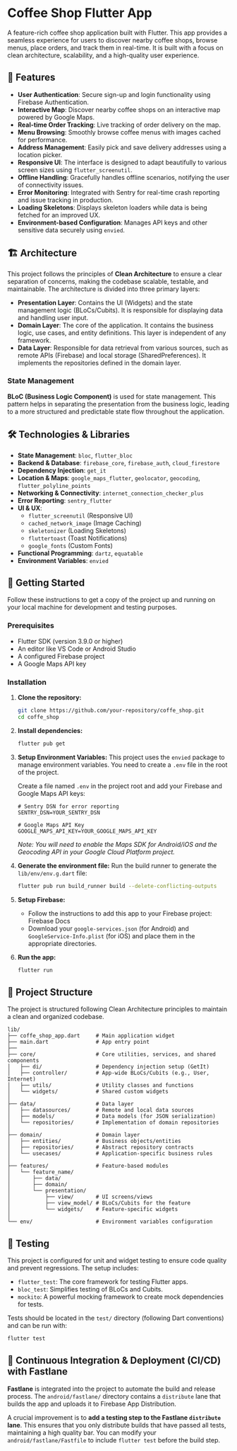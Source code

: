 # Coffee Shop Flutter App

A feature-rich coffee shop application built with Flutter. This app provides a seamless experience for users to discover nearby coffee shops, browse menus, place orders, and track them in real-time. It is built with a focus on clean architecture, scalability, and a high-quality user experience.

## 🌟 Features

-   **User Authentication**: Secure sign-up and login functionality using Firebase Authentication.
-   **Interactive Map**: Discover nearby coffee shops on an interactive map powered by Google Maps.
-   **Real-time Order Tracking**: Live tracking of order delivery on the map.
-   **Menu Browsing**: Smoothly browse coffee menus with images cached for performance.
-   **Address Management**: Easily pick and save delivery addresses using a location picker.
-   **Responsive UI**: The interface is designed to adapt beautifully to various screen sizes using `flutter_screenutil`.
-   **Offline Handling**: Gracefully handles offline scenarios, notifying the user of connectivity issues.
-   **Error Monitoring**: Integrated with Sentry for real-time crash reporting and issue tracking in production.
-   **Loading Skeletons**: Displays skeleton loaders while data is being fetched for an improved UX.
-   **Environment-based Configuration**: Manages API keys and other sensitive data securely using `envied`.

## 🏗️ Architecture

This project follows the principles of **Clean Architecture** to ensure a clear separation of concerns, making the codebase scalable, testable, and maintainable. The architecture is divided into three primary layers:

-   **Presentation Layer**: Contains the UI (Widgets) and the state management logic (BLoCs/Cubits). It is responsible for displaying data and handling user input.
-   **Domain Layer**: The core of the application. It contains the business logic, use cases, and entity definitions. This layer is independent of any framework.
-   **Data Layer**: Responsible for data retrieval from various sources, such as remote APIs (Firebase) and local storage (SharedPreferences). It implements the repositories defined in the domain layer.

### State Management

**BLoC (Business Logic Component)** is used for state management. This pattern helps in separating the presentation from the business logic, leading to a more structured and predictable state flow throughout the application.

## 🛠️ Technologies & Libraries

-   **State Management**: `bloc`, `flutter_bloc`
-   **Backend & Database**: `firebase_core`, `firebase_auth`, `cloud_firestore`
-   **Dependency Injection**: `get_it`
-   **Location & Maps**: `google_maps_flutter`, `geolocator`, `geocoding`, `flutter_polyline_points`
-   **Networking & Connectivity**: `internet_connection_checker_plus`
-   **Error Reporting**: `sentry_flutter`
-   **UI & UX**:
    -   `flutter_screenutil` (Responsive UI)
    -   `cached_network_image` (Image Caching)
    -   `skeletonizer` (Loading Skeletons)
    -   `fluttertoast` (Toast Notifications)
    -   `google_fonts` (Custom Fonts)
-   **Functional Programming**: `dartz`, `equatable`
-   **Environment Variables**: `envied`

## 🚀 Getting Started

Follow these instructions to get a copy of the project up and running on your local machine for development and testing purposes.

### Prerequisites

-   Flutter SDK (version 3.9.0 or higher)
-   An editor like VS Code or Android Studio
-   A configured Firebase project
-   A Google Maps API key

### Installation

1.  **Clone the repository:**
    ```sh
    git clone https://github.com/your-repository/coffe_shop.git
    cd coffe_shop
    ```

2.  **Install dependencies:**
    ```sh
    flutter pub get
    ```

3.  **Setup Environment Variables:**
    This project uses the `envied` package to manage environment variables. You need to create a `.env` file in the root of the project.

    Create a file named `.env` in the project root and add your Firebase and Google Maps API keys:
    ```env
    # Sentry DSN for error reporting
    SENTRY_DSN=YOUR_SENTRY_DSN

    # Google Maps API Key
    GOOGLE_MAPS_API_KEY=YOUR_GOOGLE_MAPS_API_KEY
    ```
    *Note: You will need to enable the Maps SDK for Android/iOS and the Geocoding API in your Google Cloud Platform project.*

4.  **Generate the environment file:**
    Run the build runner to generate the `lib/env/env.g.dart` file:
    ```sh
    flutter pub run build_runner build --delete-conflicting-outputs
    ```

5.  **Setup Firebase:**
    -   Follow the instructions to add this app to your Firebase project: Firebase Docs
    -   Download your `google-services.json` (for Android) and `GoogleService-Info.plist` (for iOS) and place them in the appropriate directories.

6.  **Run the app:**
    ```sh
    flutter run
    ```

## 📁 Project Structure

The project is structured following Clean Architecture principles to maintain a clean and organized codebase.

```
lib/
├── coffe_shop_app.dart     # Main application widget
├── main.dart               # App entry point
├──
├── core/                   # Core utilities, services, and shared components
│   ├── di/                 # Dependency injection setup (GetIt)
│   ├── controller/         # App-wide BLoCs/Cubits (e.g., User, Internet)
│   ├── utils/              # Utility classes and functions
│   └── widgets/            # Shared custom widgets
│
├── data/                   # Data layer
│   ├── datasources/        # Remote and local data sources
│   ├── models/             # Data models (for JSON serialization)
│   └── repositories/       # Implementation of domain repositories
│
├── domain/                 # Domain layer
│   ├── entities/           # Business objects/entities
│   ├── repositories/       # Abstract repository contracts
│   └── usecases/           # Application-specific business rules
│
├── features/               # Feature-based modules
│   └── feature_name/
│       ├── data/
│       ├── domain/
│       └── presentation/
│           ├── view/       # UI screens/views
│           ├── view_model/ # BLoCs/Cubits for the feature
│           └── widgets/    # Feature-specific widgets
│
└── env/                    # Environment variables configuration
```

## 🧪 Testing

This project is configured for unit and widget testing to ensure code quality and prevent regressions. The setup includes:
-   `flutter_test`: The core framework for testing Flutter apps.
-   `bloc_test`: Simplifies testing of BLoCs and Cubits.
-   `mockito`: A powerful mocking framework to create mock dependencies for tests.

Tests should be located in the `test/` directory (following Dart conventions) and can be run with:
```sh
flutter test
```

## 🚀 Continuous Integration & Deployment (CI/CD) with Fastlane

**Fastlane** is integrated into the project to automate the build and release process. The `android/fastlane/` directory contains a `distribute` lane that builds the app and uploads it to Firebase App Distribution.

A crucial improvement is to **add a testing step to the Fastlane `distribute` lane**. This ensures that you only distribute builds that have passed all tests, maintaining a high quality bar. You can modify your `android/fastlane/Fastfile` to include `flutter test` before the build step.


